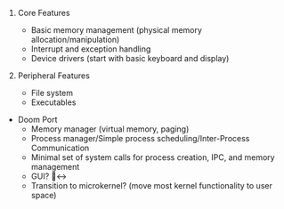 1. Core Features
	- Basic memory management (physical memory allocation/manipulation)
	- Interrupt and exception handling
	- Device drivers (start with basic keyboard and display)


2. Peripheral Features
	- File system
	- Executables
  - Doom Port
	- Memory manager (virtual memory, paging)
	- Process manager/Simple process scheduling/Inter-Process Communication
	- Minimal set of system calls for process creation, IPC, and memory management
	- GUI? 🙂‍↔️
	- Transition to microkernel? (move most kernel functionality to user space)